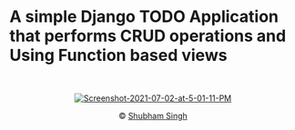  # A simple Django TODO Application that performs CRUD operations and Using Function based views

<div align="center">
  
  <p> 
  </p>
<br>
    
<a href="https://ibb.co/v1J8DqY"><img src="https://i.ibb.co/310Hkdz/Screenshot-2021-07-02-at-5-01-11-PM.png" alt="Screenshot-2021-07-02-at-5-01-11-PM" border="0"></a>
  
  <p> 
    &#169 <a href="https://imshubh.com">Shubham Singh</a> 
    </P>
  </div>
